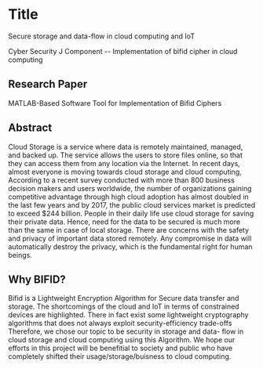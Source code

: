 # Title

Secure storage and data-flow in cloud computing
and IoT

Cyber Security J Component -- Implementation of bifid cipher in cloud computing

## Research Paper

MATLAB-Based Software Tool for Implementation of Bifid Ciphers

## Abstract

Cloud Storage is a service where data is remotely maintained,
managed, and backed up. The service allows the users to store files
online, so that they can access them from any location via the Internet.
In recent days, almost everyone is moving towards cloud storage and
cloud computing, According to a recent survey conducted with more than
800 business decision makers and users worldwide, the number of
organizations gaining competitive advantage through high cloud
adoption has almost doubled in the last few years and by 2017, the
public cloud services market is predicted to exceed $244 billion.
People in their daily life use cloud storage for saving their private
data. Hence, need for the data to be secured is much more than the
same in case of local storage. There are concerns with the safety and
privacy of important data stored remotely. Any compromise in data will
automatically destroy the privacy, which is the fundamental right for
human beings.

## Why BIFID?

Bifid is a Lightweight Encryption Algorithm for Secure data transfer
and storage.
The shortcomings of the cloud and IoT in terms of constrained
devices are highlighted. There in fact exist some lightweight
cryptography algorithms that does not always exploit security-efficiency
trade-offs
Therefore, we chose our topic to be security in storage and data-
flow in cloud storage and cloud computing using this Algorithm. We
hope our efforts in this project will be benefitial to society and
public who have completely shifted their usage/storage/buisness to
cloud computing.

